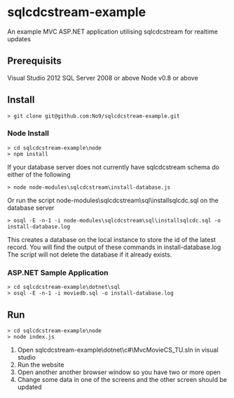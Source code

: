 # sqlcdcstream-example

An example MVC ASP.NET application utilising sqlcdcstream for realtime updates

## Prerequisits 

Visual Studio 2012
SQL Server 2008 or above 
Node v0.8 or above

## Install 

```
> git clone git@github.com:No9/sqlcdcstream-example.git
```

### Node Install

```
> cd sqlcdcstream-example\node 
> npm install
```

If your database server does not currently have sqlcdcstream schema do either of the following
```
> node node-modules\sqlcdcstream\install-database.js
```

Or run the script node-modules\sqlcdcstream\sql\installsqlcdc.sql on the database server
```
> osql -E -n-1 -i node-modules\sqlcdcstream\sql\installsqlcdc.sql -o install-database.log
```

This creates a database on the local instance to store the id of the latest record.
You will find the output of these commands in install-database.log
The script will not delete the database if it already exists.

### ASP.NET Sample Application

```
> cd sqlcdcstream-example\dotnet\sql
> osql -E -n-1 -i moviedb.sql -o install-database.log
```

## Run 

```
> cd sqlcdcstream-example\node 
> node index.js
```

1. Open sqlcdcstream-example\dotnet\c#\MvcMovieCS_TU.sln in visual studio
2. Run the website
3. Open another another browser window so you have two or more open
4. Change some data in one of the screens and the other screen should be updated